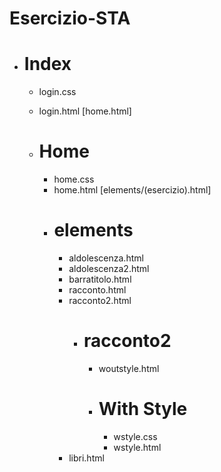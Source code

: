 # Esercizio-STA

* # Index
    * login.css
    * login.html [home.html]

    * # Home
        * home.css
        * home.html [elements/(esercizio).html]
        * # elements
            * aldolescenza.html
            * aldolescenza2.html
            * barratitolo.html
            * racconto.html
            * racconto2.html
                * # racconto2
                    * woutstyle.html
                    * # With Style
                        * wstyle.css
                        * wstyle.html
            * libri.html
